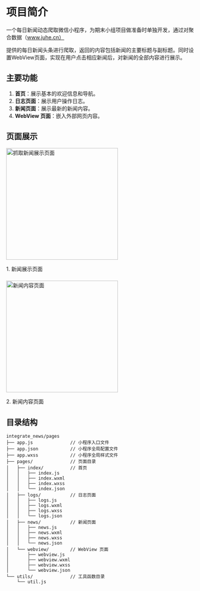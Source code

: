 # 项目简介
一个每日新闻动态爬取微信小程序，为期末小组项目做准备时单独开发，通过对聚合数据（www.juhe.cn）

提供的每日新闻头条进行爬取，返回的内容包括新闻的主要标题与副标题。同时设置WebView页面，实现在用户点击相应新闻后，对新闻的全部内容进行展示。

## 主要功能

1. **首页**：展示基本的欢迎信息和导航。
2. **日志页面**：展示用户操作日志。
3. **新闻页面**：展示最新的新闻内容。
4. **WebView 页面**：嵌入外部网页内容。

## 页面展示

<img src="https://github.com/ArnoXiang/Mini-Program/assets/100560218/68c8e9a9-c027-484a-834c-b73e75b44ff6" alt="抓取新闻展示页面" width="300">

<p>1. 新闻展示页面</p>

### 

<img src="https://github.com/ArnoXiang/Mini-Program/assets/100560218/f8850bed-e8d9-4e6a-bed3-2cfe51f0a396" alt="新闻内容页面" width="300">

<p>2. 新闻内容页面</p>

## 目录结构

```
integrate_news/pages
├── app.js              // 小程序入口文件
├── app.json            // 小程序全局配置文件
├── app.wxss            // 小程序全局样式文件
├── pages/              // 页面目录
│   ├── index/          // 首页
│   │   ├── index.js
│   │   ├── index.wxml
│   │   ├── index.wxss
│   │   └── index.json
│   ├── logs/           // 日志页面
│   │   ├── logs.js
│   │   ├── logs.wxml
│   │   ├── logs.wxss
│   │   └── logs.json
│   ├── news/           // 新闻页面
│   │   ├── news.js
│   │   ├── news.wxml
│   │   ├── news.wxss
│   │   └── news.json
│   └── webview/        // WebView 页面
│       ├── webview.js
│       ├── webview.wxml
│       ├── webview.wxss
│       └── webview.json
└── utils/              // 工具函数目录
    └── util.js
